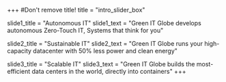 +++
#Don't remove title!
title = "intro_slider_box"

slide1_title = "Autonomous IT"
slide1_text = "Green IT Globe develops autonomous Zero-Touch IT, Systems that think for you"

slide2_title = "Sustainable IT"
slide2_text = "Green IT Globe runs your high-capacity datacenter with 50% less power and clean energy"

slide3_title = "Scalable IT"
slide3_text = "Green IT Globe builds the most-efficient data centers in the world, directly into containers"
+++